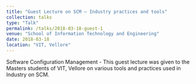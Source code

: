 ```yaml
---
title: "Guest Lecture on SCM – Industry practices and tools"
collection: talks
type: "Talk"
permalink: /talks/2018-03-18-guest-1
venue: "School of Information Technology and Engineering"
date: 2018-03-18
location: "VIT, Vellore"
---
```




Software Configuration Management - This guest lecture was given to the Masters students of VIT, Vellore on various tools and practices used in Industry on SCM.
